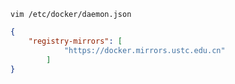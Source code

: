 
```text
vim /etc/docker/daemon.json
```

```json
{
	"registry-mirrors": [ 
	        "https://docker.mirrors.ustc.edu.cn" 
	    ]
}
```